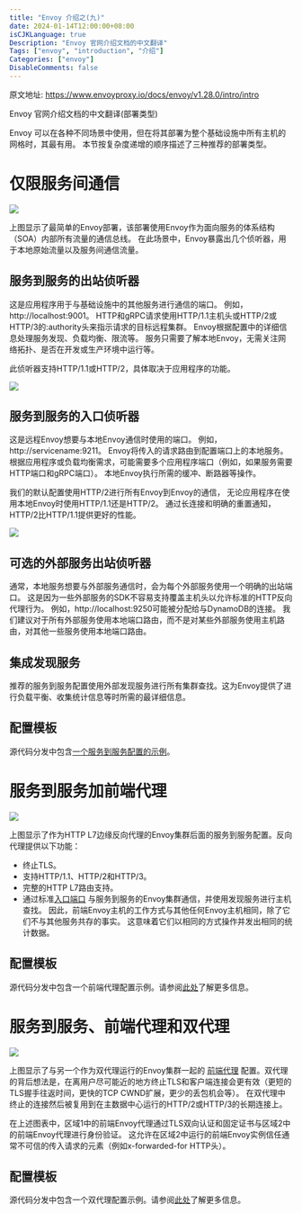```yaml
---
title: "Envoy 介绍之(九)"
date: 2024-01-14T12:00:00+08:00
isCJKLanguage: true
Description: "Envoy 官网介绍文档的中文翻译"
Tags: ["envoy", "introduction", "介绍"]
Categories: ["envoy"]
DisableComments: false
---
```


原文地址: https://www.envoyproxy.io/docs/envoy/v1.28.0/intro/intro

Envoy 官网介绍文档的中文翻译(部署类型)
<!--more-->

Envoy 可以在各种不同场景中使用，但在将其部署为整个基础设施中所有主机的网格时，其最有用。
本节按复杂度递增的顺序描述了三种推荐的部署类型。

# 仅限服务间通信

![](https://www.envoyproxy.io/docs/envoy/v1.28.0/_images/service_to_service.svg)

上图显示了最简单的Envoy部署，该部署使用Envoy作为面向服务的体系结构（SOA）内部所有流量的通信总线。
在此场景中，Envoy暴露出几个侦听器，用于本地原始流量以及服务间通信流量。

## 服务到服务的出站侦听器

这是应用程序用于与基础设施中的其他服务进行通信的端口。
例如，http://localhost:9001。
HTTP和gRPC请求使用HTTP/1.1主机头或HTTP/2或HTTP/3的:authority头来指示请求的目标远程集群。
Envoy根据配置中的详细信息处理服务发现、负载均衡、限流等。
服务只需要了解本地Envoy，无需关注网络拓扑、是否在开发或生产环境中运行等。

此侦听器支持HTTP/1.1或HTTP/2，具体取决于应用程序的功能。

![](https://www.envoyproxy.io/docs/envoy/v1.28.0/_images/service_to_service_egress_listener.svg)

## 服务到服务的入口侦听器

这是远程Envoy想要与本地Envoy通信时使用的端口。
例如，http://servicename:9211。
Envoy将传入的请求路由到配置端口上的本地服务。
根据应用程序或负载均衡需求，可能需要多个应用程序端口（例如，如果服务需要HTTP端口和gRPC端口）。
本地Envoy执行所需的缓冲、断路器等操作。

我们的默认配置使用HTTP/2进行所有Envoy到Envoy的通信，
无论应用程序在使用本地Envoy时使用HTTP/1.1还是HTTP/2。
通过长连接和明确的重置通知，HTTP/2比HTTP/1.1提供更好的性能。

![](https://www.envoyproxy.io/docs/envoy/v1.28.0/_images/service_to_service_ingress_listener.svg)

## 可选的外部服务出站侦听器

通常，本地服务想要与外部服务通信时，会为每个外部服务使用一个明确的出站端口。
这是因为一些外部服务的SDK不容易支持覆盖主机头以允许标准的HTTP反向代理行为。
例如，http://localhost:9250可能被分配给与DynamoDB的连接。
我们建议对于所有外部服务使用本地端口路由，而不是对某些外部服务使用主机路由，对其他一些服务使用本地端口路由。

## 集成发现服务

推荐的服务到服务配置使用外部发现服务进行所有集群查找。这为Envoy提供了进行负载平衡、收集统计信息等时所需的最详细信息。

## 配置模板

源代码分发中包含[一个服务到服务配置的示例](https://www.envoyproxy.io/docs/envoy/v1.28.0/intro/deployment_types/deployment_types#intro-deployment-types)。

# 服务到服务加前端代理

![](https://www.envoyproxy.io/docs/envoy/v1.28.0/_images/front_proxy.svg)

上图显示了作为HTTP L7边缘反向代理的Envoy集群后面的服务到服务配置。反向代理提供以下功能：

- 终止TLS。
- 支持HTTP/1.1、HTTP/2和HTTP/3。
- 完整的HTTP L7路由支持。
- 通过标准[入口端口](https://www.envoyproxy.io/docs/envoy/v1.28.0/intro/deployment_types/service_to_service#deployment-type-service-to-service-ingress)
  与服务到服务的Envoy集群通信，并使用发现服务进行主机查找。
  因此，前端Envoy主机的工作方式与其他任何Envoy主机相同，除了它们不与其他服务共存的事实。
  这意味着它们以相同的方式操作并发出相同的统计数据。

## 配置模板

源代码分发中包含一个前端代理配置示例。请参阅[此处](https://www.envoyproxy.io/docs/envoy/v1.28.0/start/sandboxes/front_proxy#install-sandboxes-front-proxy)了解更多信息。

# 服务到服务、前端代理和双代理

![](https://www.envoyproxy.io/docs/envoy/v1.28.0/_images/double_proxy.svg)

上图显示了与另一个作为双代理运行的Envoy集群一起的
[前端代理](https://www.envoyproxy.io/docs/envoy/v1.28.0/intro/deployment_types/front_proxy#deployment-type-front-proxy)
配置。双代理的背后想法是，在离用户尽可能近的地方终止TLS和客户端连接会更有效（更短的TLS握手往返时间，更快的TCP CWND扩展，更少的丢包机会等）。
在双代理中终止的连接然后被复用到在主数据中心运行的HTTP/2或HTTP/3的长期连接上。

在上述图表中，区域1中的前端Envoy代理通过TLS双向认证和固定证书与区域2中的前端Envoy代理进行身份验证。
这允许在区域2中运行的前端Envoy实例信任通常不可信的传入请求的元素（例如x-forwarded-for HTTP头）。

## 配置模板

源代码分发中包含一个双代理配置示例。请参阅[此处](https://www.envoyproxy.io/docs/envoy/v1.28.0/start/sandboxes/double-proxy#install-sandboxes-double-proxy)了解更多信息。

